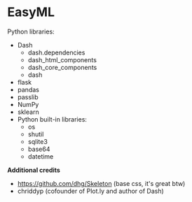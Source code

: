 # EasyML

Python libraries:
  - Dash
    - dash.dependencies
    - dash_html_components
    - dash_core_components
    - dash
  - flask
  - pandas
  - passlib
  - NumPy
  - sklearn
  - Python built-in libraries:
    - os
    - shutil
    - sqlite3
    - base64
    - datetime
  
**Additional credits**
  - https://github.com/dhg/Skeleton (base css, it's great btw)
  - chriddyp (cofounder of Plot.ly and author of Dash)
